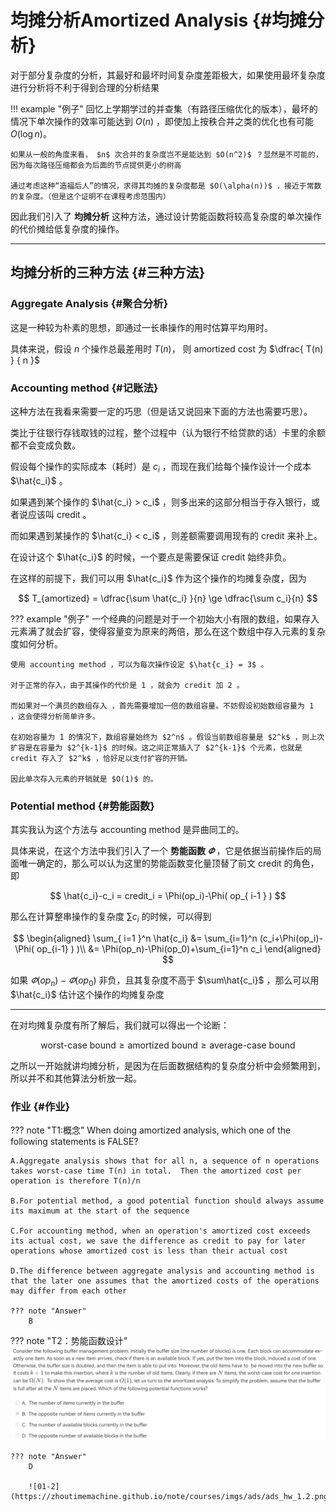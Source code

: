 # 均摊分析Amortized Analysis {#均摊分析}

对于部分复杂度的分析，其最好和最坏时间复杂度差距极大，如果使用最坏复杂度进行分析将不利于得到合理的分析结果

!!! example "例子"
	回忆上学期学过的并查集（有路径压缩优化的版本），最坏的情况下单次操作的效率可能达到 $O(n)$ ，即使加上按秩合并之类的优化也有可能 $O(\log{n})$。
	
	如果从一般的角度来看， $n$ 次合并的复杂度岂不是能达到 $O(n^2)$ ？显然是不可能的，因为每次路径压缩都会为后面的节点提供更小的树高
	
	通过考虑这种“造福后人”的情况，求得其均摊的复杂度都是 $O(\alpha(n))$ ，接近于常数的复杂度。（但是这个证明不在课程考虑范围内）

因此我们引入了 **均摊分析** 这种方法，通过设计势能函数将较高复杂度的单次操作的代价摊给低复杂度的操作。

---

## 均摊分析的三种方法 {#三种方法}


### Aggregate Analysis {#聚合分析}

这是一种较为朴素的思想，即通过一长串操作的用时估算平均用时。

具体来说，假设 $n$ 个操作总最差用时 $T(n)$， 则 amortized cost 为 $\dfrac{ T(n) } { n }$ 

### Accounting method {#记账法}

这种方法在我看来需要一定的巧思（但是话又说回来下面的方法也需要巧思）。

类比于往银行存钱取钱的过程，整个过程中（认为银行不给贷款的话）卡里的余额都不会变成负数。

假设每个操作的实际成本（耗时）是 $c_i$ ，而现在我们给每个操作设计一个成本 $\hat{c_i}$ 。

如果遇到某个操作的 $\hat{c_i} > c_i$ ，则多出来的这部分相当于存入银行，或者说应该叫 credit 。

而如果遇到某操作的 $\hat{c_i} < c_i$ ，则差额需要调用现有的 credit 来补上。

在设计这个 $\hat{c_i}$ 的时候，一个要点是需要保证 credit 始终非负。

在这样的前提下，我们可以用 $\hat{c_i}$ 作为这个操作的均摊复杂度，因为

$$
T_{amortized} = \dfrac{\sum \hat{c_i} }{n} \ge \dfrac{\sum c_i}{n}
$$

??? example "例子"
	一个经典的问题是对于一个初始大小有限的数组，如果存入元素满了就会扩容，使得容量变为原来的两倍，那么在这个数组中存入元素的复杂度如何分析。

	使用 accounting method ，可以为每次操作设定 $\hat{c_i} = 3$ 。
	
	对于正常的存入，由于其操作的代价是 1 ，就会为 credit 加 2 。

	而如果对一个满员的数组存入 ，首先需要增加一倍的数组容量。不妨假设初始数组容量为 1 ，这会使得分析简单许多。
	
	在初始容量为 1 的情况下，数组容量始终为 $2^n$ 。假设当前数组容量是 $2^k$ ，则上次扩容是在容量为 $2^{k-1}$ 的时候。这之间正常插入了 $2^{k-1}$ 个元素，也就是 credit 存入了 $2^k$ ，恰好足以支付扩容的开销。

	因此单次存入元素的开销就是 $O(1)$ 的。

### Potential method {#势能函数}

其实我认为这个方法与 accounting method 是异曲同工的。

具体来说，在这个方法中我们引入了一个 **势能函数 $\varPhi$** ，它是依据当前操作后的局面唯一确定的，那么可以认为这里的势能函数变化量顶替了前文 credit 的角色，即

$$
\hat{c_i}-c_i = credit_i = \Phi(op_i)-\Phi( op_{ i-1 } )
$$

那么在计算整串操作的复杂度 $\sum c_i$ 的时候，可以得到 

$$
\begin{aligned}
\sum_{ i=1 }^n  \hat{c_i} &= \sum_{i=1}^n (c_i+\Phi(op_i)-\Phi( op_{i-1} ) )\\
&= \Phi(op_n)-\Phi(op_0)+\sum_{i=1}^n c_i
\end{aligned}
$$

如果 $\varPhi(op_n)-\varPhi(op_0)$ 非负，且其复杂度不高于 $\sum\hat{c_i}$ ，那么可以用 $\hat{c_i}$ 估计这个操作的均摊复杂度

---

在对均摊复杂度有所了解后，我们就可以得出一个论断：

$$
\text{worst-case bound}\ge\text{amortized bound}\ge\text{average-case bound}
$$

之所以一开始就讲均摊分析，是因为在后面数据结构的复杂度分析中会频繁用到，所以并不和其他算法分析放一起。

### 作业 {#作业}

??? note "T1:概念"
    When doing amortized analysis, which one of the following statements is FALSE?
    
	A.Aggregate analysis shows that for all n, a sequence of n operations takes worst-case time T(n) in total.  Then the amortized cost per operation is therefore T(n)/n
	
	B.For potential method, a good potential function should always assume its maximum at the start of the sequence
	
	C.For accounting method, when an operation's amortized cost exceeds its actual cost, we save the difference as credit to pay for later operations whose amortized cost is less than their actual cost
	
	D.The difference between aggregate analysis and accounting method is that the later one assumes that the amortized costs of the operations may differ from each other
	
	??? note "Answer"
		B

??? note "T2：势能函数设计"
    ![01-1](/img/ads/AmortizedT2-5.jpg)
    

    ??? note "Answer"
        D
        
        ![01-2](https://zhoutimemachine.github.io/note/courses/imgs/ads/ads_hw_1.2.png)

